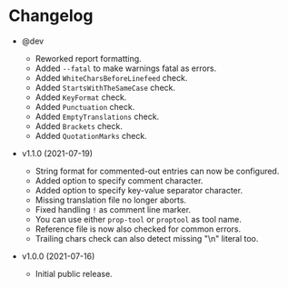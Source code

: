 # Changelog #

* @dev
  * Reworked report formatting.
  * Added `--fatal` to make warnings fatal as errors.
  * Added `WhiteCharsBeforeLinefeed` check.
  * Added `StartsWithTheSameCase` check.
  * Added `KeyFormat` check.
  * Added `Punctuation` check.
  * Added `EmptyTranslations` check.
  * Added `Brackets` check.
  * Added `QuotationMarks` check.

* v1.1.0 (2021-07-19)
  * String format for commented-out entries can now be configured.
  * Added option to specify comment character.
  * Added option to specify key-value separator character.
  * Missing translation file no longer aborts.
  * Fixed handling `!` as comment line marker.
  * You can use either `prop-tool` or `proptool` as tool name.
  * Reference file is now also checked for common errors.
  * Trailing chars check can also detect missing "\n" literal too.

* v1.0.0 (2021-07-16)
  * Initial public release.
